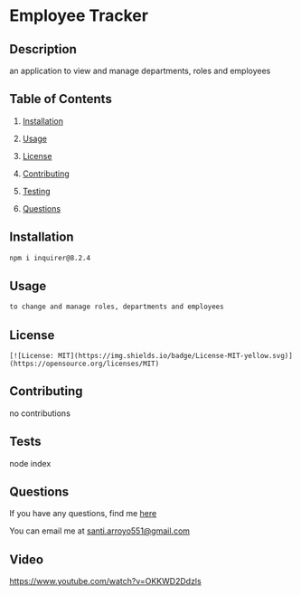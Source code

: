 # Employee Tracker 
  
  
  ## Description 

  an application to view and manage departments, roles and employees

  ## Table of Contents

  1. [Installation](#Installation)

  2. [Usage](#Usage)

  3. [License](#License)

  4. [Contributing](#Contributing)
  
  5. [Testing](#Tests)

  6. [Questions](#Questions)


  ## Installation

  ```bash
  npm i inquirer@8.2.4
  ```

  ## Usage 

  ```bash
  to change and manage roles, departments and employees
  ```

  ## License 
    
    [![License: MIT](https://img.shields.io/badge/License-MIT-yellow.svg)](https://opensource.org/licenses/MIT)
    
    

  ## Contributing

  no contributions 

  ## Tests

  node index

  ## Questions

  If you have any questions, find me [here](https://github.com/sarroyo551)

  You can email me at santi.arroyo551@gmail.com

  ## Video

  https://www.youtube.com/watch?v=OKKWD2Ddzls